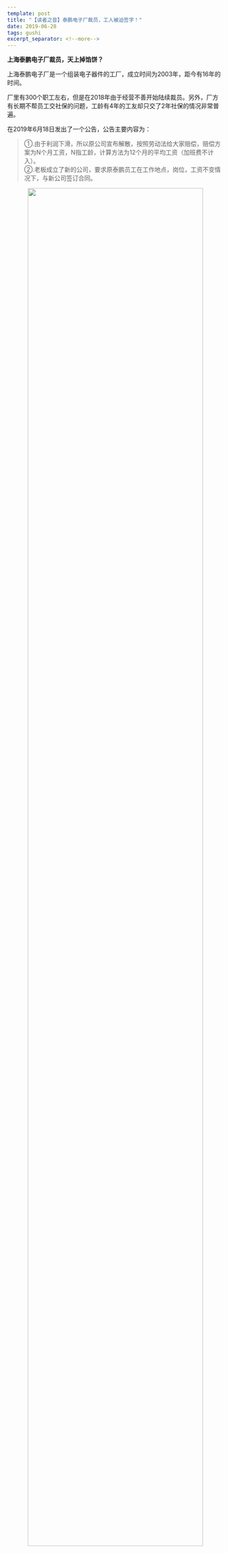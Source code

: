 ```yaml
---
template: post
title: "【读者之音】泰鹏电子厂裁员，工人被迫签字！"
date: 2019-06-28
tags: gushi
excerpt_separator: <!--more-->
---
```


**上海泰鹏电子厂裁员，天上掉馅饼？**

上海泰鹏电子厂是一个组装电子器件的工厂，成立时间为2003年，距今有16年的时间。

厂里有300个职工左右，但是在2018年由于经营不善开始陆续裁员。另外，厂方有长期不帮员工交社保的问题，工龄有4年的工友却只交了2年社保的情况非常普遍。

在2019年6月18日发出了一个公告，公告主要内容为：

>①.由于利润下滑，所以原公司宣布解散，按照劳动法给大家赔偿，赔偿方案为N个月工资，N指工龄，计算方法为12个月的平均工资（加班费不计入）。  
②.老板成立了新的公司，要求原泰鹏员工在工作地点，岗位，工资不变情况下，与新公司签订合同。

<div style="text-align:center"><img src="/images/062801.webp" width="90%"><br></div><br>

这个通告一出，就有工友表示：老板脑瓜被门夹了吧？解除个旧合同，签个新合同，就可以继续工作了，这纯属脱裤子放屁，而且还有几千块钱的赔偿，还不错。

有的工友则表示疑惑，老板这些人都是人精，怎么突然这么反常？这里面到底有什么门道？

<div style="text-align:center"><img src="/images/062802.webp" width="90%"><br></div><br>

**天上掉馅饼的背后是什么？**

2018年7月20日，国务院办公厅印发的《国税地税征管体制改革方案》明确，从2019年1月1日起，社保费将由税务部门统一据实征收追缴。

虽然方案明确2019年实行，但是很多地方的税务局却提前行动起来了，比如：

>①.2018年8月17日，广州正式开始追缴从开业至今社保，向漏交社保的企业发放税务质疑通知书。  
②.2018年8月24日，江苏省常州市裕华玻璃有限公司被税务机关追缴10年的社保，共180万！

<div style="text-align:center"><img src="/images/062803.webp" width="90%"><br></div><br>

如果查到泰鹏怎么办？泰鹏电子厂的老板表示有点慌，偷偷拿出了计算机，算下大概要补交多少社保：

假如厂里共有220人计算，每人需要补交一年社保费用，按照上海市最低档社保计算，个人每月交550元，公司每月交1358元，这里居然要补交220*12*1358=358万。

......................

赔N个月工资跟358万社保补缴相比，那简直是毛毛雨。

要不开个新公司，重新签一个合同，该赔的钱都按劳动法给赔了，逃避这个社保问题吧？

泰鹏老板大腿一拍，觉得可行！

<div style="text-align:center"><img src="/images/062804.webp" width="90%"><br></div><br>

**赔偿方案合法吗？**

我们来看看劳动合同法是怎么说的：

第四十条 

有下列情形之一的，用人单位提前三十日以书面形式通知劳动者本人或者额外支付劳动者一个月工资后，可以解除劳动合同：

（一）劳动者患病或者非因工负伤，在规定的医疗期满后不能从事原工作，也不能从事由用人单位另行安排的工作的；

（二）劳动者不能胜任工作，经过培训或者调整工作岗位，仍不能胜任工作的；

（三）劳动合同订立时所依据的客观情况发生重大变化，致使劳动合同无法履行，经用人单位与劳动者协商，未能就变更劳动合同内容达成协议的。

第四十七条

经济补偿按劳动者在本单位工作的年限，每满一年支付一个月工资的标准向劳动者支付。六个月以上不满一年的，按一年计算；不满六个月的，向劳动者支付半个月工资的经济补偿。

第四十八条 

用人单位违反本法规定解除或者终止劳动合同，劳动者要求继续履行劳动合同的，用人单位应当继续履行；劳动者不要求继续履行劳动合同或者劳动合同已经不能继续履行的，用人单位应当经济补偿标准的二倍向劳动者支付赔偿金。

泰鹏电子厂这种通告属于厂家主动解除劳动合同，需要对劳动者进行经济赔偿，根据以上三条劳动法的规定，赔偿方案有以下三种：

>①.工厂提前30天下达书面通知，工人同意解除劳动合同，那就赔N个月工资。  

②.工厂没有提前30天下达书面通知，工人同意解除劳动合同，那就N+1个月工资。  

③.工厂无论有没有提前下达书面通知，工人不同意解除劳动合同，厂房一定要解除劳动合同，那就按2N赔偿。

泰鹏电子厂通告是6月18日发出的，但是他们口头上却要求员工这两天办好离职，签好新的合同，明显是属于第二种情况，应当赔偿劳动者N+1个月工资，但是他们却提出按N个月赔偿。

另外，经济赔偿的工资计算方法到底是按底薪赔还是按实收工资（包含加班工资）赔?

根据《劳动合同法实施条例》第二十七条规定：

经济补偿的月工资按照劳动者应得工资计算，包括计时工资或者计件工资以及奖金、津贴和补贴等货币性收入。

这里面计时工资，计件工资，奖金，津贴，补贴方方面面都提到了要计入经济赔偿中，唯恐遗漏了什么，但是最关键的加班工资却一字不提，这意味着什么呢？这意味着加班工资既可以算入赔偿工资，也可以不算入赔偿工资。

说到这里，估计大家就知道工厂为什么普遍实行低底薪，高加班费的薪资模式了，厂家总是说这种薪资模式下多劳者多得，公平合理，但是这种薪资模式实际上是钻法律空子，逃避高额经济赔偿金的手段。

马克思爷爷曾一针见血地指出：法律作为统治工具有强烈的阶级性，在资本主义社会里法律表面上为全民服务，但是实质上是通过留下一些只有资本家才能钻的后门达到为资产阶级服务的目的。

<div style="text-align:center"><img src="/images/062805.webp" width="90%"><br></div><br>

当然，马克思爷爷说的是罪恶的资本主义国家，并不是说富强、民主、文明、和谐的社会主义国家。

**泰鹏工人的斗争**

泰鹏厂员工虽然对法律方面不熟悉，但是本能的感觉到不合理，在通告发出的第二天（6月19日），工人就建立了一个关注泰鹏工人被转移群。

没过多久群成员就突破了50，也有一些不是本厂的好心人帮忙普及法律知识，但人事的人也进入了群内，在下午三点的时候，有工友反应，人事在车间看谁拿手机。

<div style="text-align:center"><img src="/images/062806.webp" width="90%"><br></div><br>

6月20号，劳动局来到了厂方，口吻和厂方一样，来做工友工作。但这也正说明工友的行动是有效的，建个微信群就给厂方造成了极大的压力。

随着工友的实际行动，双方矛盾变得更加尖锐了，工友也迫切的感觉到有进一步斗争的必要，就集体整理了几个问题，向群内懂法律知识的成员进行了求助。

<div style="text-align:center"><img src="/images/062807.webp" width="90%"><br></div><br>

但是，工友还来不及进一步行动，厂方就利用工友倒班的情况逐步突破，在21日上午得知上晚班的有一部分工友被迫签字了，晚上白班的又有一部分工友签字了，到24号，基本已经签字了。

自此，泰鹏厂员工的斗争就告一段落了。

**结尾和反思**

笔者个人猜测由于泰鹏厂的主要目的是更换合同，逃避社保追缴，所以进行经济赔偿中虽然钻了一些空子，但是在经济赔偿中也不敢做的太过分。

最直观的来看，如果为了多争取一个月的经济赔偿跟泰鹏厂闹翻辞职，单纯从经济角度来说，是不划算的。但这只是表象，为了更加清楚这次工友最终被迫签字的原因，我进行了几点总结：

**1：从策略上来看**

现在回顾整个过程，大家一开始围绕的中心点就错了，应该围绕社保这一块和厂方进行斡旋和谈判，因为这是厂方最担心的，厂方考虑到社保问题闹大了会损失更多的赔偿，是很大概率会妥协的。

**2：从客观情况来看**

据笔者了解，泰鹏厂现有员工200人左右，男女比例达到1比9，结婚率估计有八成，大部分是40岁左右女员工。正是因为工友有太大的经济压力，使他们不敢冒险，害怕因此丢失工作，这些情况进一步消减了他们的行动力。

**3：从厂方的手段来看**

①.工厂的文件有一定蛊惑性，上面说签字的就立马排班，这种切实的经济利益（有班上就有工资了）使工友心理偏向了签字。

②.刚建群，厂方就安插探子进群了，并马上做出了实际行动，人事在当天就查工友手机，整个厂内氛围都被恐怖气息所笼罩着，使工友不敢在群内发言，减少了互动，拖慢了工友的联合速度。

③.厂方利用倒班制度分批迫使工友签字，使两班工友互动的可能性降到了最低。在有工友签字后，通过厂内的强制手段和工友的从众心理逐个突破。

**4：从劳动局的介入来看从**

劳动局介入后完全和厂方一个口吻，工友对劳动局还抱有一定幻想，这种权威认定使工友心理更偏向签字了，不签字好像是自己不对了，因为劳动局都说厂方合法了。

从上面可以看到，厂方迅捷的行动力，劳动局为厂方说话，这些都阻碍了工友的联合，在工友还处于散乱状态就把工友联合的可能性扼杀在了萌芽。

工友因为法律意识薄弱和经验不足导致不能提出合理的策略、做出有效的行动来与厂方进行角觉，一直被动的受着厂方调动，最终基本都签字了。

然而，这次斗争并不是没有意义，这次斗争为工友普及了劳动法，也让工友看清了资本家和劳动局的真面目。

<div style="text-align:center"><img src="/images/062808.webp" width="90%"><br></div><br>

如果大家都团结起来，不怕丢工作，提出合理的策略，抛弃掉一些本不应有的幻想，坚决不接受泰鹏厂主动解除劳动合同的要求，那么是完全有条件争取2N赔偿。

我相信，工人阶级必然会在一次次斗争中打破幻想，并在残酷的现实教育中成长，那时，我们提出的绝不仅仅只是经济上的诉求了。

<div style="text-align:center"><img src="/images/062809.webp" width="90%"><br></div><br>
